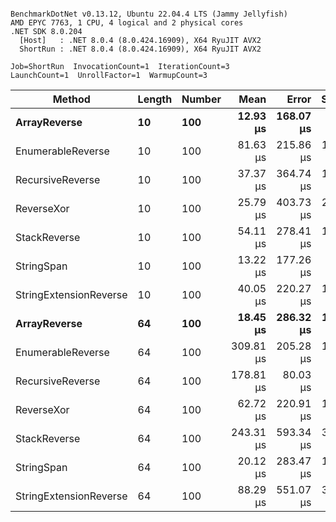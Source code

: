 ```

BenchmarkDotNet v0.13.12, Ubuntu 22.04.4 LTS (Jammy Jellyfish)
AMD EPYC 7763, 1 CPU, 4 logical and 2 physical cores
.NET SDK 8.0.204
  [Host]   : .NET 8.0.4 (8.0.424.16909), X64 RyuJIT AVX2
  ShortRun : .NET 8.0.4 (8.0.424.16909), X64 RyuJIT AVX2

Job=ShortRun  InvocationCount=1  IterationCount=3  
LaunchCount=1  UnrollFactor=1  WarmupCount=3  

```
| Method                 | Length | Number | Mean      | Error     | StdDev    | Median     | Min        | Max       | Allocated |
|----------------------- |------- |------- |----------:|----------:|----------:|-----------:|-----------:|----------:|----------:|
| **ArrayReverse**           | **10**     | **100**    |  **12.93 μs** | **168.07 μs** |  **9.212 μs** |   **7.715 μs** |   **7.505 μs** |  **23.57 μs** |  **10.09 KB** |
| EnumerableReverse      | 10     | 100    |  81.63 μs | 215.86 μs | 11.832 μs |  77.230 μs |  72.632 μs |  95.03 μs |  25.72 KB |
| RecursiveReverse       | 10     | 100    |  37.37 μs | 364.74 μs | 19.993 μs |  26.659 μs |  25.007 μs |  60.43 μs |  56.97 KB |
| ReverseXor             | 10     | 100    |  25.79 μs | 403.73 μs | 22.130 μs |  15.108 μs |  11.030 μs |  51.24 μs |  10.09 KB |
| StackReverse           | 10     | 100    |  54.11 μs | 278.41 μs | 15.261 μs |  45.776 μs |  44.834 μs |  71.72 μs |  31.19 KB |
| StringSpan             | 10     | 100    |  13.22 μs | 177.26 μs |  9.716 μs |   7.795 μs |   7.425 μs |  24.44 μs |   5.41 KB |
| StringExtensionReverse | 10     | 100    |  40.05 μs | 220.27 μs | 12.074 μs |  39.854 μs |  28.082 μs |  52.23 μs |  28.84 KB |
| **ArrayReverse**           | **64**     | **100**    |  **18.45 μs** | **286.32 μs** | **15.694 μs** |   **9.743 μs** |   **9.031 μs** |  **36.56 μs** |  **30.41 KB** |
| EnumerableReverse      | 64     | 100    | 309.81 μs | 205.28 μs | 11.252 μs | 305.773 μs | 301.135 μs | 322.52 μs |  59.31 KB |
| RecursiveReverse       | 64     | 100    | 178.81 μs |  80.03 μs |  4.387 μs | 180.589 μs | 173.816 μs | 182.03 μs | 710.88 KB |
| ReverseXor             | 64     | 100    |  62.72 μs | 220.91 μs | 12.109 μs |  61.996 μs |  50.995 μs |  75.18 μs |  30.41 KB |
| StackReverse           | 64     | 100    | 243.31 μs | 593.34 μs | 32.523 μs | 237.565 μs | 214.041 μs | 278.32 μs |  88.22 KB |
| StringSpan             | 64     | 100    |  20.12 μs | 283.47 μs | 15.538 μs |  11.492 μs |  10.820 μs |  38.06 μs |  15.56 KB |
| StringExtensionReverse | 64     | 100    |  88.29 μs | 551.07 μs | 30.206 μs |  71.454 μs |  70.252 μs | 123.16 μs |  68.69 KB |
